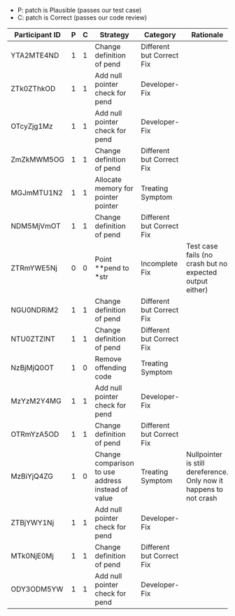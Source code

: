 * P: patch is Plausible (passes our test case)
* C: patch is Correct (passes our code review)

| Participant ID | P | C | Strategy | Category | Rationale |
| -- | -- | -- | -- | -- | -- |
| YTA2MTE4ND | 1 | 1 | Change definition of pend | Different but Correct Fix |  |
| ZTk0ZThkOD | 1 | 1 | Add null pointer check for pend | Developer-Fix |  |
| OTcyZjg1Mz | 1 | 1 | Add null pointer check for pend | Developer-Fix |  |
| ZmZkMWM5OG | 1 | 1 | Change definition of pend | Different but Correct Fix |  |
| MGJmMTU1N2 | 1 | 1 | Allocate memory for pointer pointer | Treating Symptom |  |
| NDM5MjVmOT | 1 | 1 | Change definition of pend | Different but Correct Fix |  |
| ZTRmYWE5Nj | 0 | 0 | Point **pend to *str | Incomplete Fix | Test case fails (no crash but no expected output either) |
| NGU0NDRiM2 | 1 | 1 | Change definition of pend | Different but Correct Fix |  |
| NTU0ZTZlNT | 1 | 1 | Change definition of pend | Different but Correct Fix |  |
| NzBjMjQ0OT | 1 | 0 | Remove offending code | Treating Symptom |  |
| MzYzM2Y4MG | 1 | 1 | Add null pointer check for pend | Developer-Fix |  |
| OTRmYzA5OD | 1 | 1 | Change definition of pend | Different but Correct Fix |  |
| MzBiYjQ4ZG | 1 | 0 | Change comparison to use address instead of value | Treating Symptom | Nullpointer is still dereference. Only now it happens to not crash |
| ZTBjYWY1Nj | 1 | 1 | Add null pointer check for pend | Developer-Fix |  |
| MTk0NjE0Mj | 1 | 1 | Change definition of pend | Different but Correct Fix |  |
| ODY3ODM5YW | 1 | 1 | Add null pointer check for pend | Developer-Fix |  |
